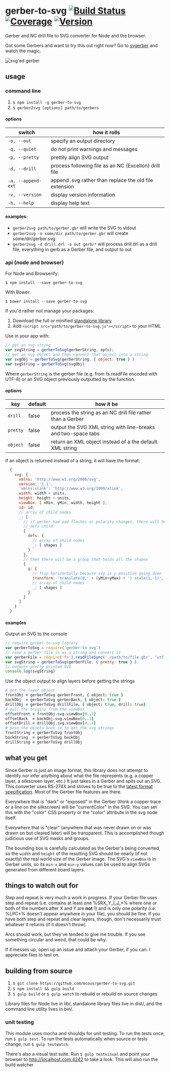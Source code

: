 # gerber-to-svg [![Build Status](http://img.shields.io/travis/mcous/gerber-to-svg.svg?style=flat)](https://travis-ci.org/mcous/gerber-to-svg) [![Coverage](http://img.shields.io/coveralls/mcous/gerber-to-svg.svg?style=flat)](https://coveralls.io/r/mcous/gerber-to-svg) [![Version](http://img.shields.io/npm/v/gerber-to-svg.svg?style=flat)](https://www.npmjs.org/package/gerber-to-svg)

Gerber and NC drill file to SVG converter for Node and the browser.

Got some Gerbers and want to try this out right now? Go to [svgerber](http://svgerber.cousins.io) and watch the magic.

![svg'ed gerber](https://rawgit.com/mcous/gerber-to-svg/master/examples/clockblock-pcb-F_Cu.svg)

## usage

### command line
1. `$ npm install -g gerber-to-svg`
2. `$ gerber2svg [options] path/to/gerbers`

#### options

switch             | how it rolls
-------------------|-----------------------------------
`-o, --out`        | specify an output directory
`-q, --quiet`      | do not print warnings and messages
`-p, --pretty`     | prettily align SVG output
`-d, --drill`      | process following file as an NC (Excellon) drill file
`-a, --append-ext` | append .svg rather than replace the old file extension
`-v, --version`    | display version information
`-h, --help`       | display help text

#### examples:
* `gerber2svg path/to/gerber.gbr` will write the SVG to stdout
* `gerber2svg -o some/dir path/to/gerber.gbr` will create some/dir/gerber.svg
* `gerber2svg -d drill.drl -o out gerb/*` will process drill.drl as a drill file, everything in gerb as a Gerber file, and output to out

### api (node and browser)

For Node and Browserify:

`$ npm install --save gerber-to-svg`

With Bower:

`$ bower install --save gerber-to-svg`

If you'd rather not manage your packages:

1. Download the full or minified [standalone library](https://github.com/mcous/gerber-to-svg/releases/latest)
2. Add `<script src="path/to/gerber-to-svg.js"></script>` to your HTML

Use in your app with:
``` javascript
// get an svg string
var svgString = gerberToSvg(gerberString, opts);
// get an svg object and then convert that object into a string
var svgObj = gerberToSvg(gerberString, { object: true } )
var svgString = gerberToSvg(svgObj)
```
Where `gerberString` is the gerber file (e.g. from fs.readFile encoded with UTF-8) or an SVG object previously outputted by the function.

#### options

key      | default | how it be
---------|---------|--------------------------------------------------------------
`drill`  | false   | process the string as an NC drill file rather than a Gerber
`pretty` | false   | output the SVG XML string with line-breaks and two-space tabs
`object` | false   | return an XML object instead of a the default XML string

If an object is returned instead of a string, it will have the format:
``` javascript
  {
    svg: {
      xmlns: 'http://www.w3.org/2000/svg',
      version: '1.1',
      'xmlns:xlink': 'http://www.w3.org/1999/xlink',
      width: width + units,
      height: height + units,
      viewBox: [ xMin, yMin, width, height ],
      id: id,
      // array of child nodes
      _: [
        // if gerber had pad flashes or polarity changes, there will be a
        // defs child
        {
          defs: {
            // array of child nodes
            _: [ shapes ]
          }
        },
        // then there will be a group that holds all the shapes
        {
          g: {
            // flip horizontally because svg is y positive going down
            transform: 'translate(0,' + (yMin+yMax) + ') scale(1,-1)',
            // array of child nodes
            _: [ shapes ]
          }
        }
      ]
    }
  }
```
#### examples

Output an SVG to the console

``` javascript
// require gerber-to-svg library
var gerberToSvg = require('gerber-to-svg')
// read a gerber file in as a string and convert it
var gerberFile = require('fs').readFileSync('./path/to/file.gbr', 'utf-8')
var svgString = gerberToSvg(gerberFile, { pretty: true } )
// outputs pretty printed SVG
console.log(svgString)
```

Use the object output to align layers before getting the strings

``` coffeescript
# get the layer object
frontObj = gerberToSvg gerberFront, { object: true }
backObj  = gerberToSvg gerberBack, { object: true }
drillObj = gerberToSvg drillFile, { object: true, drill: true}
# pull the origins from the viewBox
offsetFront = frontObj.svg.viewBox[0..1]
offsetBack  = backObj.svg.viewBox[0..1]
offsetDrill = drillObj.svg.viewBox[0..1]
# pass the objets back in to get the svg strings
frontString = gerberToSvg frontObj
backString  = gerberToSvg backObj
drillString = gerberToSvg drillObj
```

## what you get
Since Gerber is just an image format, this library does not attempt to identify nor infer anything about what the file represents (e.g. a copper layer, a silkscreen layer, etc.) It just takes in a Gerber and spits out an SVG. This converter uses RS-274X and strives to be true to the [latest format specification](http://www.ucamco.com/files/downloads/file/81/the_gerber_file_format_specification.pdf?d69271f6602e26ab2474ad625fe40c97). Most of the Gerber file features are there.

Everywhere that is "dark" or "exposed" in the Gerber (think a copper trace
or a line on the silkscreen) will be "currentColor" in the SVG. You can set this
with the "color" CSS property or the "color" attribute in the svg node itself.

Everywhere that is "clear" (anywhere that was never drawn on or was drawn on but
cleared later) will be transparent. This is accomplished though judicious use of
SVG masks and groups.

The bounding box is carefully calculated as the Gerber's being converted, so the `width` and `height` of the resulting SVG should be nearly (if not exactly) the real world size of the Gerber image. The SVG's `viewBox` is in Gerber units, so its `min-x` and `min-y` values can be used to align SVGs generated from different board layers.

## things to watch out for
Step and repeat is very much a work in progress. If your Gerber file uses step
and repeat (i.e. contains at least one %SRX_Y_I_J_\*% where one or both of the
numbers after X and Y are **not** 1) and is only one polarity (i.e. %LPC*%
doesn't appear anywhere in your file), you should be fine. If you have both step
and repeat and clear layers, though, don't necessarily trust whatever it returns
(if it doesn't throw).

Arcs should work, but they've tended to give me trouble. If you see something
circular and weird, that could be why.

If it messes up, open up an issue and attach your Gerber, if you can. I
appreciate files to test on.

## building from source

1. `$ git clone https://github.com/mcous/gerber-to-svg.git`
2. `$ npm install && gulp build`
3. `$ gulp build` or `$ gulp watch` to rebuild or rebuild on source changes

Library files for Node live in lib/, standalone library files
live in dist/, and the command line utility lives in bin/.

### unit testing
This module uses mocha and shouldjs for unit testing. To run the tests once, run
`$ gulp test`. To run the tests automatically when source or tests change, run `$ gulp testwatch`.

There's also a visual test suite. Run `$ gulp testvisual` and point your browser
to http://localhost.com:4242 to take a look. This will also run the build watcher
